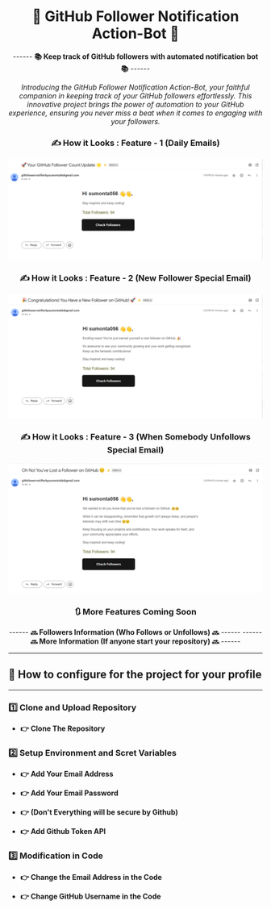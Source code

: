 <div align = "center">

# 🤖 GitHub Follower Notification Action-Bot 🤖

------ **📚 Keep track of GitHub followers with automated notification bot 📚** ------

_Introducing the GitHub Follower Notification Action-Bot, your faithful companion in keeping track of your GitHub followers effortlessly. This innovative project brings the power of automation to your GitHub experience, ensuring you never miss a beat when it comes to engaging with your followers._

### ✍️ **How it Looks : Feature - 1 (Daily Emails)**

![alt text](./assets/image.png)

### ✍️ **How it Looks : Feature - 2 (New Follower Special Email)**

![alt text](./assets/image-1.png)

### ✍️ **How it Looks : Feature - 3 (When Somebody Unfollows Special Email)**

![alt text](./assets/image-2.png)

### 🔃 More Features Coming Soon
------ **🔜 Followers Information (Who Follows or Unfollows) 🔜** ------
------ **🔜 More Information (If anyone start your repository) 🔜** ------

<hr>
</div>

## 🌱 How to configure for the project for your profile

<hr>

### 1️⃣ Clone and Upload Repository

- **👉 Clone The Repository**

### 2️⃣ Setup Environment and Scret Variables

- **👉 Add Your Email Address**

- **👉 Add Your Email Password**

- **👉 (Don't Everything will be secure by Github)**

- **👉 Add Github Token API**

### 3️⃣ Modification in Code

- **👉 Change the Email Address in the Code**

- **👉 Change GitHub Username in the Code**
